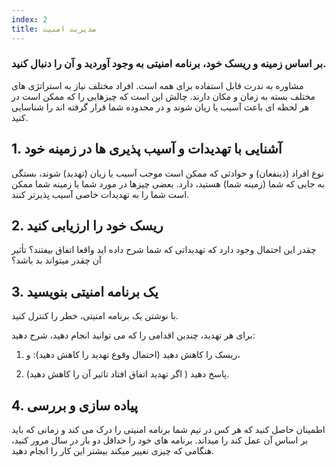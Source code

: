 ```yaml
---
index: 2
title: مدیریت امنیت
---
```

### بر اساس زمینه و ریسک خود، برنامه امنیتی به وجود آوردید و آن را دنبال کنید.

مشاوره به ندرت قابل استفاده برای همه است. افراد مختلف نیاز به استراتژی های مختلف بسته به زمان و مکان دارند. چالش این است که چیزهایی را که ممکن است در هر لحظه ای باعث آسیب یا زیان شوند و در محدوده شما قرار گرفته اند را شناسایی کنید.

## 1. آشنایی با تهدیدات و آسیب پذیری ها در زمینه خود

نوع افراد (ذینفعان) و حوادثی که ممکن است موجب آسیب یا زیان (تهدید) شوند، بستگی به جایی که شما (زمینه شما) هستید، دارد. بعضی چیزها در مورد شما یا زمینه شما ممکن است شما را به تهدیدات خاصی آسیب پذیرتر کنند.

## 2. ریسک خود را ارزیابی کنید

چقدر این احتمال وجود دارد که تهدیداتی که شما شرح داده اید واقعا اتفاق بیفتند؟ تأثیر آن چقدر میتواند بد باشد؟

## 3. یک برنامه امنیتی بنویسید

 با نوشتن یک برنامه امنیتی، خطر را کنترل کنید.

برای هر تهدید، چندین اقدامی را که می توانید انجام دهید، شرح دهید:

1. ریسک را کاهش دهید (احتمال وقوع تهدید را کاهش دهید): و،

2. پاسخ دهید ( اگر تهدید اتفاق افتاد تاثیر آن را کاهش دهید).

## 4. پیاده سازی و بررسی

اطمینان حاصل کنید که هر کس در تیم شما برنامه امنیتی را درک می کند و زمانی که باید بر اساس آن عمل کند را میداند. برنامه های خود را حداقل دو بار در سال مرور کنید، هنگامی که چیزی تغییر میکند بیشتر این کار را انجام دهید.